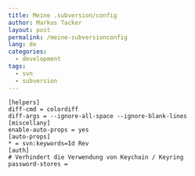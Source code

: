 ```yaml
---
title: Meine .subversion/config
author: Markus Tacker
layout: post
permalink: /meine-subversionconfig
lang: de
categories:
  - development
tags:
  - svn
  - subversion
---
```

    [helpers]
    diff-cmd = colordiff
    diff-args = --ignore-all-space --ignore-blank-lines
    [miscellany]
    enable-auto-props = yes
    [auto-props]
    * = svn:keywords=Id Rev
    [auth]
    # Verhindert die Verwendung von Keychain / Keyring
    password-stores =
